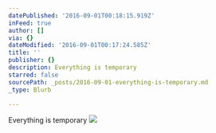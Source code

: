 ```yaml
---
datePublished: '2016-09-01T00:18:15.919Z'
inFeed: true
author: []
via: {}
dateModified: '2016-09-01T00:17:24.585Z'
title: ''
publisher: {}
description: Everything is temporary
starred: false
sourcePath: _posts/2016-09-01-everything-is-temporary.md
_type: Blurb

---
```

Everything is temporary
![](https://the-grid-user-content.s3-us-west-2.amazonaws.com/629c1a81-978c-4aa4-abcb-3ae4d1ffb3f9.jpg)